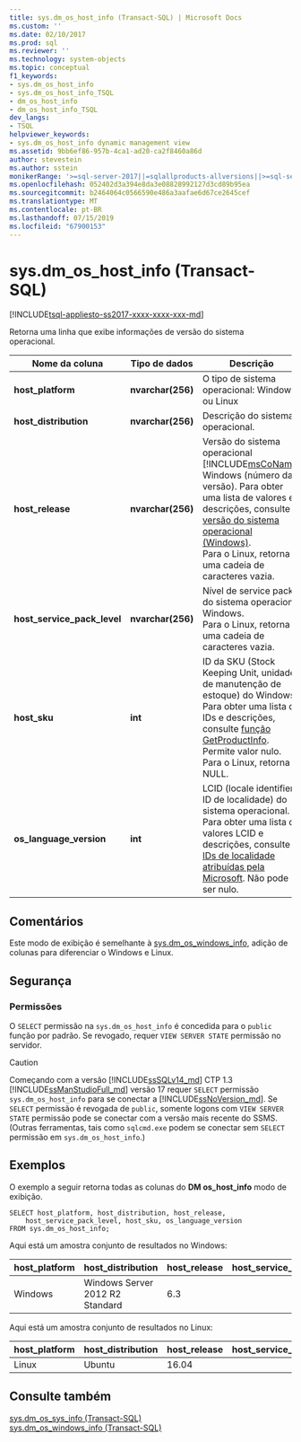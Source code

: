 ```yaml
---
title: sys.dm_os_host_info (Transact-SQL) | Microsoft Docs
ms.custom: ''
ms.date: 02/10/2017
ms.prod: sql
ms.reviewer: ''
ms.technology: system-objects
ms.topic: conceptual
f1_keywords:
- sys.dm_os_host_info
- sys.dm_os_host_info_TSQL
- dm_os_host_info
- dm_os_host_info_TSQL
dev_langs:
- TSQL
helpviewer_keywords:
- sys.dm_os_host_info dynamic management view
ms.assetid: 9bb6ef86-957b-4ca1-ad20-ca2f8460a86d
author: stevestein
ms.author: sstein
monikerRange: '>=sql-server-2017||=sqlallproducts-allversions||>=sql-server-linux-2017||=azuresqldb-mi-current'
ms.openlocfilehash: 052402d3a394e8da3e08828992127d3cd89b95ea
ms.sourcegitcommit: b2464064c0566590e486a3aafae6d67ce2645cef
ms.translationtype: MT
ms.contentlocale: pt-BR
ms.lasthandoff: 07/15/2019
ms.locfileid: "67900153"
---
```

# <a name="sysdmoshostinfo-transact-sql"></a>sys.dm_os_host_info (Transact-SQL)
[!INCLUDE[tsql-appliesto-ss2017-xxxx-xxxx-xxx-md](../../includes/tsql-appliesto-ss2017-xxxx-xxxx-xxx-md.md)]

Retorna uma linha que exibe informações de versão do sistema operacional.  
  
|Nome da coluna |Tipo de dados |Descrição |  
|-----------------|---------------|-----------------|  
|**host_platform** |**nvarchar(256)** |O tipo de sistema operacional: Windows ou Linux |
|**host_distribution** |**nvarchar(256)** |Descrição do sistema operacional. |
|**host_release**|**nvarchar(256)**|Versão do sistema operacional [!INCLUDE[msCoName](../../includes/msconame-md.md)] Windows (número da versão). Para obter uma lista de valores e descrições, consulte [versão do sistema operacional (Windows)](/windows/desktop/SysInfo/operating-system-version). <br> Para o Linux, retorna uma cadeia de caracteres vazia. |  
|**host_service_pack_level**|**nvarchar(256)**|Nível de service pack do sistema operacional Windows. <br> Para o Linux, retorna uma cadeia de caracteres vazia. |  
|**host_sku**|**int**|ID da SKU (Stock Keeping Unit, unidade de manutenção de estoque) do Windows. Para obter uma lista de IDs e descrições, consulte [função GetProductInfo](https://msdn.microsoft.com/library/ms724358.aspx). Permite valor nulo. <br> Para o Linux, retorna NULL. |  
|**os_language_version**|**int**|LCID (locale identifier, ID de localidade) do sistema operacional. Para obter uma lista de valores LCID e descrições, consulte [IDs de localidade atribuídas pela Microsoft](https://go.microsoft.com/fwlink/?LinkId=208080). Não pode ser nulo.|  

## <a name="remarks"></a>Comentários  
Este modo de exibição é semelhante à [sys.dm_os_windows_info](../../relational-databases/system-dynamic-management-views/sys-dm-os-windows-info-transact-sql.md), adição de colunas para diferenciar o Windows e Linux.
  
## <a name="security"></a>Segurança  
  
### <a name="permissions"></a>Permissões  
O `SELECT` permissão na `sys.dm_os_host_info` é concedida para o `public` função por padrão. Se revogado, requer `VIEW SERVER STATE` permissão no servidor.   
 
> [!CAUTION]
>  Começando com a versão [!INCLUDE[ssSQLv14_md](../../includes/sssqlv14-md.md)] CTP 1.3 [!INCLUDE[ssManStudioFull_md](../../includes/ssmanstudiofull-md.md)] versão 17 requer `SELECT` permissão `sys.dm_os_host_info` para se conectar a [!INCLUDE[ssNoVersion_md](../../includes/ssnoversion-md.md)]. Se `SELECT` permissão é revogada de `public`, somente logons com `VIEW SERVER STATE` permissão pode se conectar com a versão mais recente do SSMS. (Outras ferramentas, tais como `sqlcmd.exe` podem se conectar sem `SELECT` permissão em `sys.dm_os_host_info`.)

  
## <a name="examples"></a>Exemplos  
 O exemplo a seguir retorna todas as colunas do **DM os_host_info** modo de exibição.  
  
```  
SELECT host_platform, host_distribution, host_release, 
    host_service_pack_level, host_sku, os_language_version  
FROM sys.dm_os_host_info;  
```  

Aqui está um amostra conjunto de resultados no Windows:
 
 |host_platform |host_distribution |host_release |host_service_pack_level |host_sku |os_language_version |
 |----- |----- |----- |----- |----- |----- |
 |Windows   |Windows Server 2012 R2 Standard    |6.3    |   |7  |1046 |  

Aqui está um amostra conjunto de resultados no Linux:
 
 |host_platform |host_distribution |host_release |host_service_pack_level |host_sku |os_language_version |
 |----- |----- |----- |----- |----- |----- |
 |Linux |Ubuntu |16.04  |   |NULL   |1046 |  

  
## <a name="see-also"></a>Consulte também  
 [sys.dm_os_sys_info &#40;Transact-SQL&#41;](../../relational-databases/system-dynamic-management-views/sys-dm-os-sys-info-transact-sql.md)   
 [sys.dm_os_windows_info (Transact-SQL)](../../relational-databases/system-dynamic-management-views/sys-dm-os-windows-info-transact-sql.md)  
 

